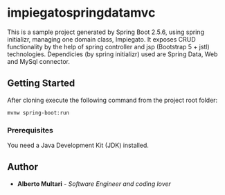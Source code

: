 # impiegatospringdatamvc

This is a sample project generated by Spring Boot 2.5.6, using spring initializr,  managing one domain class, Impiegato. It exposes CRUD functionality by the help of spring controller and jsp (Bootstrap 5 + jstl) technologies.
Dependicies (by spring initializr) used are Spring Data, Web and MySql connector.


## Getting Started

After cloning execute the following command from the project root folder:

```
mvnw spring-boot:run
```

### Prerequisites

You need a Java Development Kit (JDK) installed.


## Author

* **Alberto Multari** - *Software Engineer and coding lover* 



